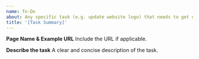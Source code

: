 ```yaml
---
name: To-Do
about: Any specific task (e.g. update website logo) that needs to get done.
title: '[Task Summary]'
---
```


**Page Name & Example URL**
Include the URL if applicable.

**Describe the task**
A clear and concise description of the task.
